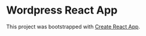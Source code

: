 # Wordpress React App

This project was bootstrapped with [Create React App](https://github.com/facebook/create-react-app).


